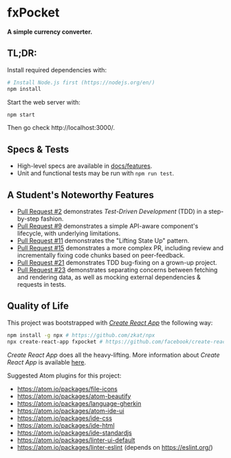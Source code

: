fxPocket
========

**A simple currency converter.**

## TL;DR:

Install required dependencies with:

```sh
# Install Node.js first (https://nodejs.org/en/)
npm install
```

Start the web server with:

```sh
npm start
```

Then go check http://localhost:3000/.

## Specs & Tests

* High-level specs are available in [docs/features](./docs/features).
* Unit and functional tests may be run with `npm run test`.

## A Student's Noteworthy Features

* [Pull Request #2](https://github.com/chikamichi/fxpocket/pull/2) demonstrates *Test-Driven Development* (TDD) in a step-by-step fashion.
* [Pull Request #9](https://github.com/chikamichi/fxpocket/pull/9) demonstrates a simple API-aware component's lifecycle, with underlying limitations.
* [Pull Request #11](https://github.com/chikamichi/fxpocket/pull/12) demonstrates the "Lifting State Up" pattern.
* [Pull Request #15](https://github.com/chikamichi/fxpocket/pull/15) demonstrates a more complex PR, including review and incrementally fixing code chunks based on peer-feedback.
* [Pull Request #21](https://github.com/chikamichi/fxpocket/pull/21) demonstrates TDD bug-fixing on a grown-up project.
* [Pull Request #23](https://github.com/chikamichi/fxpocket/pull/23) demonstrates separating concerns between fetching and rendering data, as well as mocking external dependencies & requests in tests.

## Quality of Life

This project was bootstrapped with [*Create React App*](https://github.com/facebookincubator/create-react-app) the following way:

```sh
npm install -g npx # https://github.com/zkat/npx
npx create-react-app fxpocket # https://github.com/facebook/create-react-app
```

*Create React App* does all the heavy-lifting. More information about *Create React App* is available [here](https://github.com/facebookincubator/create-react-app/blob/master/packages/react-scripts/template/README.md).

Suggested Atom plugins for this project:

- https://atom.io/packages/file-icons
- https://atom.io/packages/atom-beautify
- https://atom.io/packages/language-gherkin
- https://atom.io/packages/atom-ide-ui
- https://atom.io/packages/ide-css
- https://atom.io/packages/ide-html
- https://atom.io/packages/ide-standardjs
- https://atom.io/packages/linter-ui-default
- https://atom.io/packages/linter-eslint (depends on https://eslint.org/)
